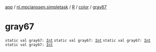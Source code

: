 [app](../../../index.md) / [nl.mpcjanssen.simpletask](../../index.md) / [R](../index.md) / [color](index.md) / [gray67](.)

# gray67

`static val gray67: `[`Int`](https://kotlinlang.org/api/latest/jvm/stdlib/kotlin/-int/index.html)
`static val gray67: `[`Int`](https://kotlinlang.org/api/latest/jvm/stdlib/kotlin/-int/index.html)
`static val gray67: `[`Int`](https://kotlinlang.org/api/latest/jvm/stdlib/kotlin/-int/index.html)
`static val gray67: `[`Int`](https://kotlinlang.org/api/latest/jvm/stdlib/kotlin/-int/index.html)